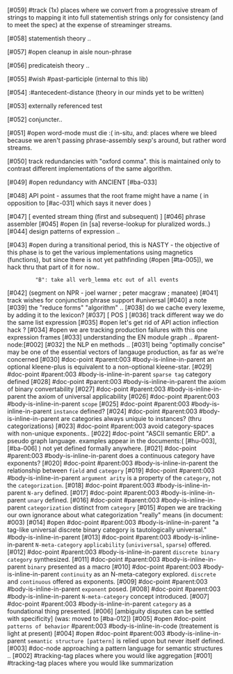 [#059]       #track (1x) places where we convert from a progressive stream
             of strings to mapping it into full statementish strings
             only for consistency (and to meet the spec) at the expense
             of streaminger streams.

[#058]       statementish theory ..

[#057] #open cleanup in aisle noun-phrase

[#056]       predicateish theory ..

[#055]       #wish #past-participle (internal to this lib)

[#054]       :#antecedent-distance  (theory in our minds yet to be written)

[#053]       externally referenced test

[#052]       conjuncter..

[#051] #open word-mode must die :( in-situ, and: places where we bleed
             because we aren't passing phrase-assembly sexp's around, but
             rather word streams.

[#050]       track redundancies with "oxford comma". this is maintained
             only to contrast different implementations of the same algorithm.

[#049] #open redundancy with ANCIENT [#ba-033]

[#048]       API point - assumes that the root frame might have a name
             ( in opposition to [#ac-031] which says it never does )

[#047]       [ evented stream thing (first and subsequent) ]
[#046]       phrase assembler
[#045] #open (in [sa] reverse-lookup for pluralized words..)
[#044]       design patterns of expression ..

[#043] #open during a transitional period, this is NASTY - the objective
             of this phase is to get the various implementations using
             magnetics (functions), but since there is not yet pathfinding
             (#open [#ta-005]), we hack thru that part of it for now..

             "B": take all verb_lemma etc out of all events

[#042]       (segment on NPR - joel warner ; peter macgraw ; manatee)
[#041]       track wishes for conjunction phrase support #universal
[#040]       a note
[#039]       the "reduce forms" "algorithm" ..
[#038]       do we cache every lexeme, by adding it to the lexicon?
[#037]       [ POS ]
[#036]       track different way we do the same list expression
[#035] #open let's get rid of API action inflection hack ?
[#034] #open we are tracking production failures with this one
             expression frames
[#033]       understanding the EN module graph .. #parent-node:[#002]
[#032]       the NLP en methods ..
[#031]       being "optimally concise" may be one of the essential
             vectors of langauge production, as far as we're concerned
[#030]       #doc-point #parent:003 #body-is-inline-in-parent an optional
             kleene-plus is equivalent to a non-optional kleene-star.
[#029]       #doc-point #parent:003 #body-is-inline-in-parent
               `sparse tag` category defined
[#028]       #doc-point #parent:003 #body-is-inline-in-parent
               the axiom of binary convertability
[#027]       #doc-point #parent:003 #body-is-inline-in-parent
               the axiom of universal applicability
[#026]       #doc-point #parent:003 #body-is-inline-in-parent
               `scope`
[#025]       #doc-point #parent:003 #body-is-inline-in-parent
               `instance` defined?
[#024]       #doc-point #parent:003 #body-is-inline-in-parent
               are categories always uniquie to instances?
               (thru categorizations)
[#023]       #doc-point #parent:003
               avoid category-spaces with non-unique exponents..
[#022]       #doc-point "ASCII semantic ERD". a pseudo graph language.
               examples appear in the documents:( [#hu-003], [#ba-006] )
               not yet defined formally anywhere.
[#021]       #doc-point #parent:003 #body-is-inline-in-parent
               does a continuous category have exponents?
[#020]       #doc-point #parent:003 #body-is-inline-in-parent
               the relationship between `field` and `category`
[#019]       #doc-point #parent:003 #body-is-inline-in-parent
               `argument arity` is a property of the `category`, not the
               `categorization`.
[#018]       #doc-point #parent:003 #body-is-inline-in-parent
               `N-ary` defined.
[#017]       #doc-point #parent:003 #body-is-inline-in-parent
               `unary` defined.
[#016]       #doc-point #parent:003 #body-is-inline-in-parent
               `categorization` distinct from `category`
[#015] #open we are tracking our own ignorance about what categorization
             "really" means (in document: #003)
[#014] #open #doc-point #parent:003 #body-is-inline-in-parent
               "a tag-like universal discrete binary category is
               tautologically universal."
               #body-is-inline-in-parent
[#013]       #doc-point #parent:003 #body-is-inline-in-parent
              `N-meta-category` `applicability` (`univiversal`, `sparse`)
              offered.
[#012]       #doc-point #parent:003 #body-is-inline-in-parent
               `discrete binary category` synthesized.
[#011]       #doc-point #parent:003 #body-is-inline-in-parent
               `binary` presented as a macro
[#010]       #doc-point #parent:003 #body-is-inline-in-parent
               `continuity` as an N-meta-category explored.
               `discrete` and `continuous` offered as exponents.
[#009]       #doc-point #parent:003 #body-is-inline-in-parent
               `exponent` posed.
[#008]       #doc-point #parent:003 #body-is-inline-in-parent
               `N-meta-category` concept introduced.
[#007]       #doc-point #parent:003 #body-is-inline-in-parent
               `category` as a foundational thing presented.
[#006]       [ambiguity disputes can be settled with specificity]
             (was: moved to [#ba-012])
[#005] #open #doc-point `patterns of behavior` #parent:003
               #body-is-inline-in-code (treatement is light at present)
[#004] #open #doc-point #parent:003 #body-is-inline-in-parent
               `semantic structure [pattern]` is relied upon but never
               itself defined.
[#003]       #doc-node
               approaching a pattern language for semantic structures ..
[#002]       #tracking-tag places where you would like aggregation
[#001]       #tracking-tag places where you would like summarization
